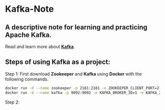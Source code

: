 # Kafka-Note
## A descriptive note for learning and practicing Apache Kafka.  
Read and learn more about **[Kafka](https://www.notion.so/noble-glasses-ed8/Apache-Kafka-2035054cd2c780039f2ed793ab1dda0b?source=copy_link)**.    

## Steps of using Kafka as a project:
Step 1: First download **Zookeeper** and **Kafka** using **Docker** with the following commands.
```bash
docker run -d --name zookeeper -p 2181:2181 -e ZOOKEEPER_CLIENT_PORT=2181 -e ZOOKEEPER_TICK_TIME=2000 confluentinc/cp-zookeeper:7.5.0
docker run -d --name kafka -p 9092:9092 -e KAFKA_BROKER_ID=1 -e KAFKA_ZOOKEEPER_CONNECT=zookeeper:2181 -e KAFKA_ADVERTISED_LISTENERS=PLAINTEXT://localhost:9092 -e KAFKA_OFFSETS_TOPIC_REPLICATION_FACTOR=1 --link zookeeper confluentinc/cp-kafka:7.5.0

```
Step 2: 
